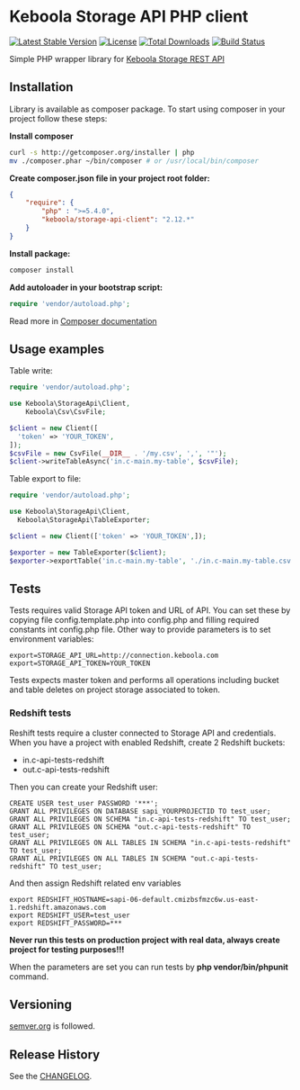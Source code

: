 # Keboola Storage API PHP client
[![Latest Stable Version](https://poser.pugx.org/keboola/storage-api-client/v/stable.svg)](https://packagist.org/packages/keboola/storage-api-client)
[![License](https://poser.pugx.org/keboola/storage-api-client/license.svg)](https://packagist.org/packages/keboola/storage-api-client)
[![Total Downloads](https://poser.pugx.org/keboola/storage-api-client/downloads.svg)](https://packagist.org/packages/keboola/storage-api-client)
[![Build Status](https://travis-ci.org/keboola/storage-api-php-client.svg?branch=master)](https://travis-ci.org/keboola/storage-api-php-client)

Simple PHP wrapper library for [Keboola Storage REST API](http://docs.keboola.apiary.io/)

## Installation

Library is available as composer package.
To start using composer in your project follow these steps:

**Install composer**
  
```bash
curl -s http://getcomposer.org/installer | php
mv ./composer.phar ~/bin/composer # or /usr/local/bin/composer
```

**Create composer.json file in your project root folder:**
```json
{
    "require": {
        "php" : ">=5.4.0",
        "keboola/storage-api-client": "2.12.*"
    }
}
```

**Install package:**

```bash
composer install
```

**Add autoloader in your bootstrap script:**

```php
require 'vendor/autoload.php';
```

Read more in [Composer documentation](http://getcomposer.org/doc/01-basic-usage.md)

## Usage examples

Table write:

```php
require 'vendor/autoload.php';

use Keboola\StorageApi\Client,
	Keboola\Csv\CsvFile;

$client = new Client([
  'token' => 'YOUR_TOKEN',
]);
$csvFile = new CsvFile(__DIR__ . '/my.csv', ',', '"');
$client->writeTableAsync('in.c-main.my-table', $csvFile);
```

Table export to file:

```php
require 'vendor/autoload.php';

use Keboola\StorageApi\Client,
  Keboola\StorageApi\TableExporter;

$client = new Client(['token' => 'YOUR_TOKEN',]);

$exporter = new TableExporter($client);
$exporter->exportTable('in.c-main.my-table', './in.c-main.my-table.csv', []);

```

## Tests
Tests requires valid Storage API token and URL of API.
You can set these by copying file config.template.php into config.php and filling required constants int config.php file. Other way to provide parameters is to set environment variables:

    export=STORAGE_API_URL=http://connection.keboola.com
    export=STORAGE_API_TOKEN=YOUR_TOKEN

Tests expects master token and performs all operations including bucket and table deletes on project storage associated to token.
 
### Redshift tests

Reshift tests require a cluster connected to Storage API and credentials. When you have a project with enabled Redshift, create 2 Redshift buckets:
 
   - in.c-api-tests-redshift
   - out.c-api-tests-redshift

Then you can create your Redshift user:

    CREATE USER test_user PASSWORD '***';
    GRANT ALL PRIVILEGES ON DATABASE sapi_YOURPROJECTID TO test_user;
    GRANT ALL PRIVILEGES ON SCHEMA "in.c-api-tests-redshift" TO test_user;
    GRANT ALL PRIVILEGES ON SCHEMA "out.c-api-tests-redshift" TO test_user;
    GRANT ALL PRIVILEGES ON ALL TABLES IN SCHEMA "in.c-api-tests-redshift" TO test_user;
    GRANT ALL PRIVILEGES ON ALL TABLES IN SCHEMA "out.c-api-tests-redshift" TO test_user;
    
And then assign Redshift related env variables

    export REDSHIFT_HOSTNAME=sapi-06-default.cmizbsfmzc6w.us-east-1.redshift.amazonaws.com
    export REDSHIFT_USER=test_user 
    export REDSHIFT_PASSWORD=***

**Never run this tests on production project with real data, always create project for testing purposes!!!**

When the parameters are set you can run tests by **php vendor/bin/phpunit** command.

## Versioning
[semver.org](http://semver.org/) is followed.

## Release History
See the [CHANGELOG](CHANGELOG.md).


